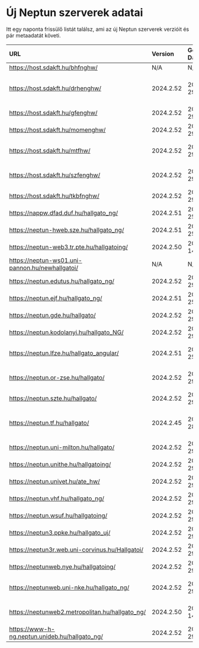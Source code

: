 # Új Neptun szerverek adatai

Itt egy naponta frissülő listát találsz, ami az új Neptun szerverek verzióit és pár metaadatát követi.

| URL                                             | Version   | Generation Date     | Organization Name                             | Captcha Required |
|:----------------------------------------------|:--------|:------------------|:--------------------------------------------|:---------------|
| https://host.sdakft.hu/bhfnghw/                 | N/A       | N/A                 | N/A                                           | N/A              |
| https://host.sdakft.hu/drhenghw/                | 2024.2.52 | 2024-11-29T08:56:55 | Debreceni Református Hittudományi Egyetem     | 3                |
| https://host.sdakft.hu/gfenghw/                 | 2024.2.52 | 2024-11-29T08:56:55 | Gál Ferenc Egyetem                            | 3                |
| https://host.sdakft.hu/momenghw/                | 2024.2.52 | 2024-11-29T08:56:55 | Moholy-Nagy Művészeti Egyetem                 | 3                |
| https://host.sdakft.hu/mtfhw/                   | 2024.2.52 | 2024-11-29T08:56:55 | Magyar Táncművészeti Egyetem                  | 3                |
| https://host.sdakft.hu/szfenghw/                | 2024.2.52 | 2024-11-29T08:56:55 | Színház- és Filmművészeti Egyetem             | 3                |
| https://host.sdakft.hu/tkbfnghw/                | 2024.2.52 | 2024-11-29T08:56:55 | A Tan Kapuja Buddhista Főiskola               | 3                |
| https://nappw.dfad.duf.hu/hallgato_ng/          | 2024.2.51 | 2024-11-25T09:55:03 | Dunaújvárosi Egyetem                          | 3                |
| https://neptun-hweb.sze.hu/hallgato_ng/         | 2024.2.51 | 2024-11-25T09:55:03 | Széchenyi István Egyetem                      | 3                |
| https://neptun-web3.tr.pte.hu/hallgatoing/      | 2024.2.50 | 2024-11-14T14:15:00 | Pécsi Tudományegyetem                         | 3                |
| https://neptun-ws01.uni-pannon.hu/newhallgatoi/ | N/A       | N/A                 | N/A                                           | N/A              |
| https://neptun.edutus.hu/hallgato_ng/           | 2024.2.52 | 2024-11-29T08:56:55 | Edutus Egyetem                                | 3                |
| https://neptun.ejf.hu/hallgato_ng/              | 2024.2.51 | 2024-11-25T09:55:03 | Eötvös József Főiskola                        | 3                |
| https://neptun.gde.hu/hallgato/                 | 2024.2.52 | 2024-11-29T08:56:55 | Gábor Dénes Egyetem                           | 3                |
| https://neptun.kodolanyi.hu/hallgato_NG/        | 2024.2.52 | 2024-11-29T08:56:55 | Kodolányi János Egyetem                       | 1                |
| https://neptun.lfze.hu/hallgato_angular/        | 2024.2.51 | 2024-11-25T09:55:03 | Liszt Ferenc Zeneművészeti Egyetem            | 3                |
| https://neptun.or-zse.hu/hallgato/              | 2024.2.52 | 2024-11-29T08:56:55 | Országos Rabbiképző - Zsidó Egyetem           | 3                |
| https://neptun.szte.hu/hallgato/                | 2024.2.52 | 2024-11-29T08:56:55 | Szegedi Tudományegyetem                       | 3                |
| https://neptun.tf.hu/hallgato/                  | 2024.2.45 | 2024-10-28T14:29:18 | Magyar Testnevelési és Sporttudományi Egyetem | 3                |
| https://neptun.uni-milton.hu/hallgato/          | 2024.2.52 | 2024-11-29T08:56:55 | Milton Friedman Egyetem                       | 3                |
| https://neptun.unithe.hu/hallgatoing/           | 2024.2.52 | 2024-11-29T08:56:55 | Tokaj-Hegyalja Egyetem                        | 1                |
| https://neptun.univet.hu/ate_hw/                | 2024.2.52 | 2024-11-29T08:56:55 | Állatorvostudományi Egyetem                   | 3                |
| https://neptun.vhf.hu/hallgato_ng/              | 2024.2.52 | 2024-11-29T08:56:55 | Veszprémi Érseki Főiskola                     | 3                |
| https://neptun.wsuf.hu/hallgatoing/             | 2024.2.52 | 2024-11-29T08:56:55 | Wekerle Sándor Üzleti Főiskola                | 3                |
| https://neptun3.ppke.hu/hallgato_uj/            | 2024.2.52 | 2024-11-29T08:56:55 | Pázmány Péter Katolikus Egyetem               | 3                |
| https://neptun3r.web.uni-corvinus.hu/Hallgatoi/ | 2024.2.52 | 2024-11-29T08:56:55 | Budapesti Corvinus Egyetem                    | 3                |
| https://neptunweb.nye.hu/hallgatoing/           | 2024.2.52 | 2024-11-29T08:56:55 | Nyíregyházi Egyetem                           | 3                |
| https://neptunweb.uni-nke.hu/hallgato_ng/       | 2024.2.52 | 2024-11-29T08:56:55 | Nemzeti Közszolgálati Egyetem                 | 3                |
| https://neptunweb2.metropolitan.hu/hallgato_ng/ | 2024.2.50 | 2024-11-14T14:15:00 | Budapesti Metropolitan Egyetem                | 3                |
| https://www-h-ng.neptun.unideb.hu/hallgato_ng/  | 2024.2.52 | 2024-11-29T08:56:55 | Debreceni Egyetem                             | 3                |
